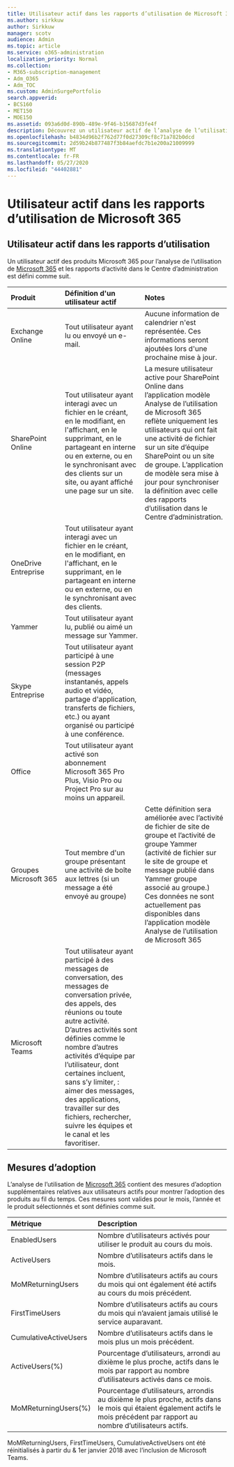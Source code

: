 ```yaml
---
title: Utilisateur actif dans les rapports d’utilisation de Microsoft 365
ms.author: sirkkuw
author: Sirkkuw
manager: scotv
audience: Admin
ms.topic: article
ms.service: o365-administration
localization_priority: Normal
ms.collection:
- M365-subscription-management
- Adm_O365
- Adm_TOC
ms.custom: AdminSurgePortfolio
search.appverid:
- BCS160
- MET150
- MOE150
ms.assetid: 093a6d0d-890b-489e-9f46-b15687d3fe4f
description: Découvrez un utilisateur actif de l’analyse de l’utilisation de Microsoft 365, des rapports d’activité et des mesures d’adoption.
ms.openlocfilehash: b4834d96b2f762d77f0d27309cf8c71a782b0dcd
ms.sourcegitcommit: 2d59b24b877487f3b84aefdc7b1e200a21009999
ms.translationtype: MT
ms.contentlocale: fr-FR
ms.lasthandoff: 05/27/2020
ms.locfileid: "44402881"
---
```

# <a name="active-user-in-microsoft-365-usage-reports"></a>Utilisateur actif dans les rapports d’utilisation de Microsoft 365

## <a name="active-user-in-usage-reports"></a>Utilisateur actif dans les rapports d’utilisation

Un utilisateur actif des produits Microsoft 365 pour l’analyse de l’utilisation de [Microsoft 365](usage-analytics.md) et les rapports d’activité dans le Centre d’administration est défini comme suit. [](../activity-reports/activity-reports.md) 
  
|**Produit**|**Définition d'un utilisateur actif**|**Notes**|
|:-----|:-----|:-----|
|Exchange Online  <br/> |Tout utilisateur ayant lu ou envoyé un e-mail.  <br/> |Aucune information de calendrier n'est représentée. Ces informations seront ajoutées lors d'une prochaine mise à jour.  <br/> |
|SharePoint Online  <br/> |Tout utilisateur ayant interagi avec un fichier en le créant, en le modifiant, en l'affichant, en le supprimant, en le partageant en interne ou en externe, ou en le synchronisant avec des clients sur un site, ou ayant affiché une page sur un site.  <br/> |La mesure utilisateur active pour SharePoint Online dans l’application modèle Analyse de l’utilisation de Microsoft 365 reflète uniquement les utilisateurs qui ont fait une activité de fichier sur un site d’équipe SharePoint ou un site de groupe. L’application de modèle sera mise à jour pour synchroniser la définition avec celle des rapports d’utilisation dans le Centre d’administration.  <br/> |
|OneDrive Entreprise  <br/> |Tout utilisateur ayant interagi avec un fichier en le créant, en le modifiant, en l'affichant, en le supprimant, en le partageant en interne ou en externe, ou en le synchronisant avec des clients.  <br/> ||
|Yammer  <br/> |Tout utilisateur ayant lu, publié ou aimé un message sur Yammer.  <br/> ||
|Skype Entreprise  <br/> |Tout utilisateur ayant participé à une session P2P (messages instantanés, appels audio et vidéo, partage d'application, transferts de fichiers, etc.) ou ayant organisé ou participé à une conférence.  <br/> ||
|Office  <br/> |Tout utilisateur ayant activé son abonnement Microsoft 365 Pro Plus, Visio Pro ou Project Pro sur au moins un appareil.  <br/> ||
|Groupes Microsoft 365  <br/> |Tout membre d'un groupe présentant une activité de boîte aux lettres (si un message a été envoyé au groupe)  <br/> |Cette définition sera améliorée avec l’activité de fichier de site de groupe et l’activité de groupe Yammer (activité de fichier sur le site de groupe et message publié dans Yammer groupe associé au groupe.) Ces données ne sont actuellement pas disponibles dans l’application modèle Analyse de l’utilisation de Microsoft 365  <br/> |
|Microsoft Teams  <br/> |Tout utilisateur ayant participé à des messages de conversation, des messages de conversation privée, des appels, des réunions ou toute autre activité. D’autres activités sont définies comme le nombre d’autres activités d’équipe par l’utilisateur, dont certaines incluent, sans s’y limiter, : aimer des messages, des applications, travailler sur des fichiers, rechercher, suivre les équipes et le canal et les favoritiser.  <br/> ||
   
## <a name="adoption-metrics"></a>Mesures d’adoption

L’analyse de l’utilisation de [Microsoft 365](usage-analytics.md) contient des mesures d’adoption supplémentaires relatives aux utilisateurs actifs pour montrer l’adoption des produits au fil du temps. Ces mesures sont valides pour le mois, l’année et le produit sélectionnés et sont définies comme suit. 
  
|**Métrique**|**Description**|
|:-----|:-----|
|EnabledUsers  <br/> |Nombre d’utilisateurs activés pour utiliser le produit au cours du mois.  <br/> |
|ActiveUsers  <br/> |Nombre d’utilisateurs actifs dans le mois.  <br/> |
|MoMReturningUsers  <br/> |Nombre d’utilisateurs actifs au cours du mois qui ont également été actifs au cours du mois précédent.  <br/> |
|FirstTimeUsers  <br/> |Nombre d’utilisateurs actifs au cours du mois qui n’avaient jamais utilisé le service auparavant.  <br/> |
|CumulativeActiveUsers  <br/> |Nombre d’utilisateurs actifs dans le mois plus un mois précédent.  <br/> |
|ActiveUsers(%)  <br/> |Pourcentage d’utilisateurs, arrondi au dixième le plus proche, actifs dans le mois par rapport au nombre d’utilisateurs activés dans ce mois.  <br/> |
|MoMReturningUsers(%)  <br/> |Pourcentage d’utilisateurs, arrondis au dixième le plus proche, actifs dans le mois qui étaient également actifs le mois précédent par rapport au nombre d’utilisateurs actifs.  <br/> |
   
MoMReturningUsers, FirstTimeUsers, CumulativeActiveUsers ont été réinitialisés à partir du &amp; 1er janvier 2018 avec l’inclusion de Microsoft Teams.
  

